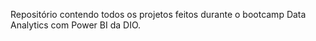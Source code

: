 Repositório contendo todos os projetos feitos durante o bootcamp Data Analytics com Power BI da DIO.
